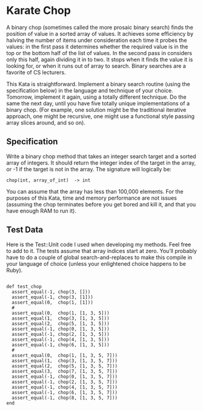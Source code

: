 # Karate Chop
A binary chop (sometimes called the more prosaic binary search) finds the position of value in a 
sorted array of values. It achieves some efficiency by halving the number of items under 
consideration each time it probes the values: in the first pass it determines whether the 
required value is in the top or the bottom half of the list of values. In the second pass 
in considers only this half, again dividing it in to two. It stops when it finds the value 
it is looking for, or when it runs out of array to search. Binary searches are a favorite 
of CS lecturers.

This Kata is straightforward. Implement a binary search routine (using the specification below)
in the language and technique of your choice. Tomorrow, implement it again, using a totally 
different technique. Do the same the next day, until you have five totally unique implementations
of a binary chop. (For example, one solution might be the traditional iterative approach, one
might be recursive, one might use a functional style passing array slices around, and so on).


## Specification

Write a binary chop method that takes an integer search target and a sorted array of integers. 
It should return the integer index of the target in the array, or -1 if the target is not in the array. 
The signature will logically be:

```
chop(int, array_of_int)  -> int
```

You can assume that the array has less than 100,000 elements. For the purposes of this Kata, time and 
memory performance are not issues (assuming the chop terminates before you get bored and kill it, and 
that you have enough RAM to run it).



## Test Data

Here is the Test::Unit code I used when developing my methods. Feel free to add to it. The tests assume 
that array indices start at zero. You’ll probably have to do a couple of global search-and-replaces to 
make this compile in your language of choice (unless your enlightened choice happens to be Ruby).

```

def test_chop
  assert_equal(-1, chop(3, []))
  assert_equal(-1, chop(3, [1]))
  assert_equal(0,  chop(1, [1]))
  #
  assert_equal(0,  chop(1, [1, 3, 5]))
  assert_equal(1,  chop(3, [1, 3, 5]))
  assert_equal(2,  chop(5, [1, 3, 5]))
  assert_equal(-1, chop(0, [1, 3, 5]))
  assert_equal(-1, chop(2, [1, 3, 5]))
  assert_equal(-1, chop(4, [1, 3, 5]))
  assert_equal(-1, chop(6, [1, 3, 5]))
  #
  assert_equal(0,  chop(1, [1, 3, 5, 7]))
  assert_equal(1,  chop(3, [1, 3, 5, 7]))
  assert_equal(2,  chop(5, [1, 3, 5, 7]))
  assert_equal(3,  chop(7, [1, 3, 5, 7]))
  assert_equal(-1, chop(0, [1, 3, 5, 7]))
  assert_equal(-1, chop(2, [1, 3, 5, 7]))
  assert_equal(-1, chop(4, [1, 3, 5, 7]))
  assert_equal(-1, chop(6, [1, 3, 5, 7]))
  assert_equal(-1, chop(8, [1, 3, 5, 7]))
end

```
